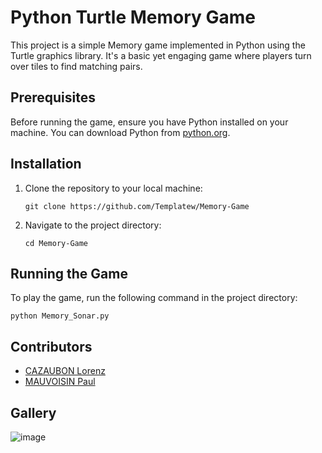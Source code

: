 # Python Turtle Memory Game

This project is a simple Memory game implemented in Python using the Turtle graphics library. It's a basic yet engaging game where players turn over tiles to find matching pairs.

## Prerequisites

Before running the game, ensure you have Python installed on your machine. You can download Python from [python.org](https://www.python.org/).

## Installation

1. Clone the repository to your local machine:
   ```
   git clone https://github.com/Templatew/Memory-Game
   ```

2. Navigate to the project directory:
   ```
   cd Memory-Game
   ```

## Running the Game

To play the game, run the following command in the project directory:
```
python Memory_Sonar.py
```

## Contributors

 - [CAZAUBON Lorenz](https://github.com/Templatew)
 - [MAUVOISIN Paul](https://github.com/Poblit0)
   
## Gallery
![image](https://github.com/Templatew/Memory-Game/assets/96289463/23369754-f3ff-454c-abc3-ca190f81266b)

